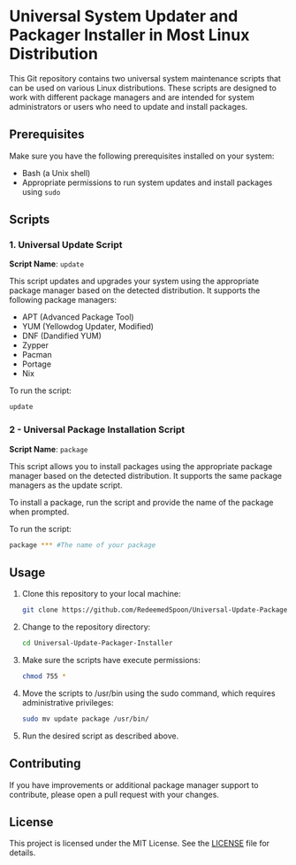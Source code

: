 # Universal System Updater and Packager Installer in Most Linux Distribution

This Git repository contains two universal system maintenance scripts that can be used on various Linux distributions. These scripts are designed to work with different package managers and are intended for system administrators or users who need to update and install packages.

## Prerequisites

Make sure you have the following prerequisites installed on your system:

- Bash (a Unix shell)
- Appropriate permissions to run system updates and install packages using `sudo`

## Scripts

### 1. Universal Update Script

**Script Name**: `update`

This script updates and upgrades your system using the appropriate package manager based on the detected distribution. It supports the following package managers:

- APT (Advanced Package Tool)
- YUM (Yellowdog Updater, Modified)
- DNF (Dandified YUM)
- Zypper
- Pacman
- Portage
- Nix

To run the script:

```bash
update
```

### 2 - Universal Package Installation Script

**Script Name**: `package`

This script allows you to install packages using the appropriate package manager based on the detected distribution. It supports the same package managers as the update script.

To install a package, run the script and provide the name of the package when prompted.

To run the script:

```bash
package *** #The name of your package
```

## Usage

1. Clone this repository to your local machine:

   ```bash
   git clone https://github.com/RedeemedSpoon/Universal-Update-Packager-Installer.git
   ```

2. Change to the repository directory:

   ```bash
   cd Universal-Update-Packager-Installer
   ```

3. Make sure the scripts have execute permissions:

   ```bash
   chmod 755 *
   ```

4. Move the scripts to /usr/bin using the sudo command, which requires administrative privileges:

   ```bash
   sudo mv update package /usr/bin/
   ```
5. Run the desired script as described above.

## Contributing

If you have improvements or additional package manager support to contribute, please open a pull request with your changes.

## License

This project is licensed under the MIT License. See the [LICENSE](LICENSE) file for details.
